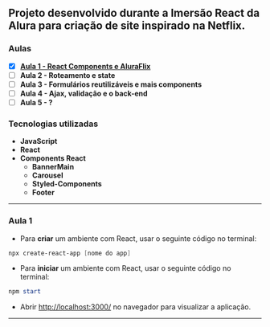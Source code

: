 ## Projeto desenvolvido durante a Imersão React da Alura para criação de site inspirado na Netflix.

### Aulas

- [x]  **[Aula 1 - React Components e AluraFlix](#aula-1)**
- [ ]  **Aula 2 - Roteamento e state**
- [ ]  **Aula 3 - Formulários reutilizáveis e mais components**
- [ ]  **Aula 4 - Ajax, validação e o back-end**
- [ ]  **Aula 5 - ?**

### Tecnologias utilizadas

- **JavaScript**
- **React**
- **Components React**
    - **BannerMain**
    - **Carousel**
    - **Styled-Components**
    - **Footer**

---

### **Aula 1**

- Para **criar** um ambiente com React, usar o seguinte código no terminal:

```powershell
npx create-react-app [nome do app]
```

- Para **iniciar** um ambiente com React, usar o seguinte código no terminal:

```powershell
npm start
```

- Abrir [http://localhost:3000/](http://localhost:3000/) no navegador para visualizar a aplicação.

---
